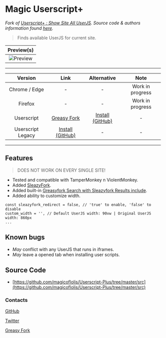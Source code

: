 # Magic Userscript+

*Fork of [Userscript+ : Show Site All UserJS](https://github.com/jae-jae/Userscript-Plus#userscript). Source code & authors information found [here](https://github.com/jae-jae/Userscript-Plus).*

> Finds available UserJS for current site.

| Preview(s) |
|:----------:|
![Preview](https://raw.githubusercontent.com/magicoflolis/Userscript-Plus/master/asssets/preview.png)|

***

| Version | Link | Alternative | Note |
|:----------:|:----------:|:----------:|:----------:|
Chrome / Edge | - | - | Work in progress
Firefox | - | - | Work in progress
Userscript | [Greasy Fork](https://greasyfork.org/scripts/421603) | [Install (GitHub)](https://github.com/magicoflolis/Userscript-Plus/releases/latest/download/magic-userjs.user.js) | -
Userscript Legacy | [Install (GitHub)](https://cdn.jsdelivr.net/gh/magicoflolis/Userscript-Plus@master/archive/magic-userjs.user.js) | - | -

***

## Features

> DOES NOT WORK ON EVERY SINGLE SITE!

* Tested and compatible with TamperMonkey n ViolentMonkey.
* Added [SleazyFork](https://sleazyfork.org).
* Added built-in [Greasyfork Search with Sleazyfork Results include](https://greasyfork.org/scripts/23840).
* Added ability to customize width.

```JS
const sleazyfork_redirect = false, // 'true' to enable, 'false' to disable
custom_width = '', // Default UserJS width: 90vw | Original UserJS width: 860px
...
```

## Known bugs

* *May* conflict with any UserJS that runs in iframes.
* *May* leave a opened tab when installing user scripts.

## Source Code

* [https://github.com/magicoflolis/Userscript-Plus/tree/master/src](https://github.com/magicoflolis/Userscript-Plus/tree/master/src)

### Contacts

[GitHub](https://github.com/magicoflolis)

[Twitter](https://twitter.com/for_lollipops)

[Greasy Fork](https://greasyfork.org/users/166061)
